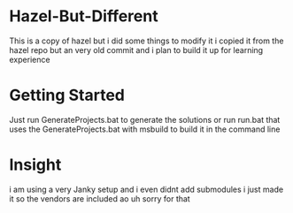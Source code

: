 # Hazel-But-Different
This is a copy of hazel but i did some things to modify it i copied it from the hazel repo but an very old commit and i plan to build it up for learning experience

# Getting Started
Just run GenerateProjects.bat to generate the solutions or run run.bat that uses the GenerateProjects.bat with msbuild to build it in the command line

# Insight

i am using a very Janky setup and i even didnt add submodules i just made it so the vendors are included ao uh sorry for that 
